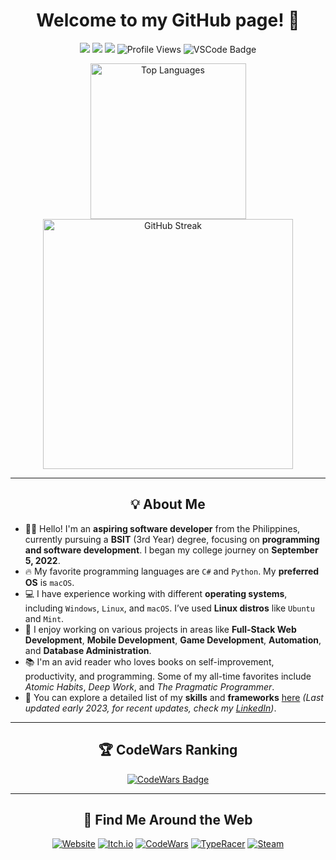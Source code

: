 <h1 align="center">Welcome to my GitHub page! 👋</h1>

<p align="center">
  <img src="https://img.shields.io/badge/OS-Windows-informational?style=flat-square&logo=Windows&logoColor=white">
  <img src="https://img.shields.io/badge/OS-Linux-informational?style=flat-square&logo=linux&logoColor=white">
  <img src="https://img.shields.io/badge/OS-macOS-informational?style=flat-square&logo=apple&logoColor=white">
  <img src="https://komarev.com/ghpvc/?username=DragunWF&color=007ec6&style=flat-square" alt="Profile Views">
  <img src="https://img.shields.io/badge/Editor-VSCode-informational?style=flat-square&logo=visual-studio-code&logoColor=white" alt="VSCode Badge" />
</p>

<div align="center">
  <a href="https://github.com/anuraghazra/github-readme-stats">
    <img width="249" src="https://github-readme-stats.vercel.app/api/top-langs/?username=DragunWF&layout=compact&theme=merko&langs_count=8" alt="Top Languages" />
  </a>
  <a href="https://github.com/DenverCoder1/github-readme-streak-stats">
    <img width="400" src="https://github-readme-streak-stats.herokuapp.com/?user=DragunWF&theme=merko" alt="GitHub Streak" />
  </a>
</div>

---

<h2 align="center">💡 About Me</h2>

- 👨‍💻 Hello! I'm an **aspiring software developer** from the Philippines, currently pursuing a **BSIT** (3rd Year) degree, focusing on **programming and software development**. I began my college journey on **September 5, 2022**.
- 🔥 My favorite programming languages are `C#` and `Python`. My **preferred OS** is `macOS`.
- 💻 I have experience working with different **operating systems**, including `Windows`, `Linux`, and `macOS`. I’ve used **Linux distros** like `Ubuntu` and `Mint`.
- 👾 I enjoy working on various projects in areas like **Full-Stack Web Development**, **Mobile Development**, **Game Development**, **Automation**, and **Database Administration**.
- 📚 I'm an avid reader who loves books on self-improvement, productivity, and programming. Some of my all-time favorites include _Atomic Habits_, _Deep Work_, and _The Pragmatic Programmer_.
- 🚀 You can explore a detailed list of my **skills** and **frameworks** [here](https://dragunwf.onrender.com/skills/more) _(Last updated early 2023, for recent updates, check my [LinkedIn](https://www.linkedin.com/in/marc-plarisan/))_.

---

<h2 align="center">🏆 CodeWars Ranking</h2>

<p align="center">
  <a href="https://www.codewars.com/users/DragunWF">
    <img src="https://www.codewars.com/users/DragunWF/badges/large" alt="CodeWars Badge" />
  </a>
</p>

---

<h2 align="center">🔗 Find Me Around the Web</h2>

<p align="center">
  <a href="https://dragunwf.onrender.com/" target="_blank"><img src="https://img.shields.io/badge/Personal%20Website-4285F4?style=flat-square&logo=Google-Chrome&logoColor=white" alt="Website"></a>
  <a href="https://dragonwf.itch.io/" target="_blank"><img src="https://img.shields.io/badge/Itch.io-EF4444?style=flat-square&logo=itch-dot-io&logoColor=white" alt="Itch.io"></a>
  <a href="https://www.codewars.com/users/DragunWF" target="_blank"><img src="https://img.shields.io/badge/CodeWars-B1361E?style=flat-square&logo=codewars&logoColor=white" alt="CodeWars"></a>
  <a href="https://data.typeracer.com/pit/profile?user=dragonwf" target="_blank"><img src="https://img.shields.io/badge/TypeRacer-008080?style=flat-square&logo=whitesource&logoColor=white" alt="TypeRacer"></a>
  <a href="https://steamcommunity.com/profiles/76561198201145658" target="_blank"><img src="https://img.shields.io/badge/Steam-000000?style=flat-square&logo=steam&logoColor=white" alt="Steam"></a>
</p>
